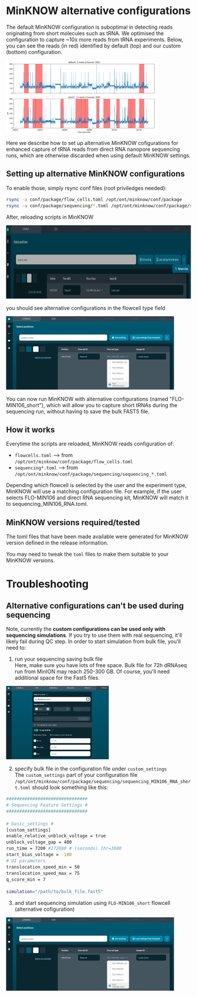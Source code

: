 # MinKNOW alternative configurations

The default MinKNOW configuration is suboptimal in detecting reads
originating from short molecules such as tRNA.
We optimised the configuration to capture ~10x more reads from tRNA experiments. 
Below, you can see the reads (in red) identified by default (top)
and our custom (bottom) configuration.

<img height="200" src="read_detection.png">


Here we describe how to set up alternative MinKNOW cofigurations
for enhanced capture of tRNA reads from direct RNA nanopore sequencing runs,
which are otherwise discarded when using default MinKNOW settings. 


## Setting up alternative MinKNOW configurations
To enable those, simply rsync conf files (root priviledges needed):

```bash
rsync -a conf/package/flow_cells.toml /opt/ont/minknow/conf/package
rsync -a conf/package/sequencing/*.toml /opt/ont/minknow/conf/package/sequencing
```

After, reloading scripts in MinKNOW

<img height="200" src="reload_scripts.png">

you should see alternative configurations in the flowcell type field

<img height="200" src="minknow_flowcell.png">

You can now run MinKNOW with alternative configurations (named "FLO-MIN106_short"),
which will allow you to capture short tRNAs during the sequencing run,
without having to save the bulk FAST5 file.

## How it works
Everytime the scripts are reloaded, MinKNOW reads configuration of:

* `flowcells.toml` -->  from `/opt/ont/minknow/conf/package/flow_cells.toml`
* `sequencing*.toml` --> from `/opt/ont/minknow/conf/package/sequencing/sequencing_*.toml`

Depending which flowcell is selected by the user and the experiment type,
MinKNOW will use a matching configuration file.
For example, if the user selects FLO-MIN106 and direct RNA sequencing kit,
MinKNOW will match it to sequencing_MIN106_RNA.toml. 

## MinKNOW versions required/tested 
The toml files that have been made available were generated
for MinKNOW version defined in the release information. 

You may need to tweak the `toml` files to make them suitable to your MinKNOW versions. 

# Troubleshooting

## Alternative configurations can't be used during sequencing

Note, currently the **custom configurations can be used only with sequencing simulations**. 
If you try to use them with real sequencing, it'll likely fail during QC step. 
In order to start simulation from bulk file, you'll need to:

1. run your sequencing saving bulk file  
Here, make sure you have lots of free space.
Bulk file for 72h dRNAseq run from MinION may reach 250-300 GB.
Of course, you'll need additional space for the Fast5 files.

<img height="200" src="minknow_bulk.png">

2. specify bulk file in the configuration file under `custom_settings`  
The `custom_settings` part of your configuration file
`/opt/ont/minknow/conf/package/sequencing/sequencing_MIN106_RNA_short.toml`
should look something like this: 

```bash
###############################
# Sequencing Feature Settings #
###############################

# basic_settings #
[custom_settings]
enable_relative_unblock_voltage = true
unblock_voltage_gap = 480
run_time = 7200 #172800 # (seconds) 1hr=3600
start_bias_voltage = -180
# UI parameters
translocation_speed_min = 50
translocation_speed_max = 75
q_score_min = 7

simulation="/path/to/bulk_file.fast5"
```

3. and start sequencing simulation using `FLO-MIN106_short` flowcell (alternative cofiguration)

<img height="200" src="minknow_flowcell.png">

